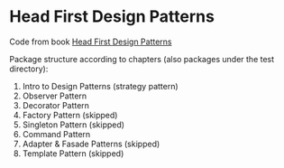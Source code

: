 # Head First Design Patterns

Code from book [Head First Design Patterns](https://www.oreilly.com/library/view/head-first-design/9781492077992/)  

Package structure according to chapters (also packages under the test directory):
1. Intro to Design Patterns (strategy pattern)
2. Observer Pattern
3. Decorator Pattern
4. Factory Pattern (skipped)
5. Singleton Pattern (skipped)
6. Command Pattern
7. Adapter & Fasade Patterns (skipped)
8. Template Pattern (skipped)

